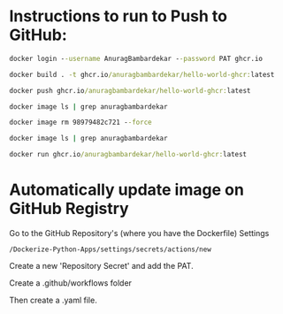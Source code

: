 # Instructions to run to Push to GitHub:
```cmd
docker login --username AnuragBambardekar --password PAT ghcr.io  
```

```cmd
docker build . -t ghcr.io/anuragbambardekar/hello-world-ghcr:latest
```
```cmd
docker push ghcr.io/anuragbambardekar/hello-world-ghcr:latest
```
```cmd
docker image ls | grep anuragbambardekar
```
```cmd
docker image rm 98979482c721 --force
```
```cmd
docker image ls | grep anuragbambardekar
```
```cmd
docker run ghcr.io/anuragbambardekar/hello-world-ghcr:latest
```

# Automatically update image on GitHub Registry

Go to the GitHub Repository's (where you have the Dockerfile) Settings

```
/Dockerize-Python-Apps/settings/secrets/actions/new
```

Create a new 'Repository Secret' and add the PAT.

Create a .github/workflows folder

Then create a .yaml file.
